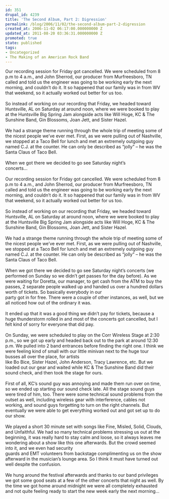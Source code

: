 ```yaml
---
id: 351
drupal_id: 4239
title: 'The Second Album, Part 2: Digression'
permalink: /blog/2006/11/02/the-second-album-part-2-digression
created_at: 2006-11-02 06:17:00.000000000 Z
updated_at: 2011-08-20 03:36:31.000000000 Z
promoted: true
state: published
tags:
- Uncategorized
- The Making of an American Rock Band
---
```

Our recording session for Friday got cancelled. We were scheduled from 8 p.m to 4 a.m., and John Sherrod, our producer from Murfreesboro, TN called and told us the engineer was going to be working early the next morning, and couldn’t do it. It so happened that our family was in from WV that weekend, so it actually worked out better for us too.<br /><br />So instead of working on our recording that Friday, we headed toward Huntsville, AL on Saturday at around noon, where we were booked to play at the Huntsville Big Spring Jam alongside acts like Will Hoge, KC &amp; The Sunshine Band, Gin Blossoms, Joan Jett, and Sister Hazel.<br /><br />We had a strange theme running through the whole trip of meeting some of the nicest people we’ve ever met. First, as we were pulling out of Nashville, we stopped at a Taco Bell for lunch and met an extremely outgoing guy named C.J. at the counter. He can only be described as “jolly” – he was the Santa Claus of Taco Bell.<br /><br />When we got there we decided to go see Saturday night’s<br />concerts...<br /><br />Our recording session for Friday got cancelled. We were scheduled from 8 p.m to 4 a.m., and John Sherrod, our producer from Murfreesboro, TN called and told us the engineer was going to be working early the next morning, and couldn’t do it. It so happened that our family was in from WV that weekend, so it actually worked out better for us too.<br /><br />So instead of working on our recording that Friday, we headed toward Huntsville, AL on Saturday at around noon, where we were booked to play at the Huntsville Big Spring Jam alongside acts like Will Hoge, KC &amp; The Sunshine Band, Gin Blossoms, Joan Jett, and Sister Hazel.<br /><br />We had a strange theme running through the whole trip of meeting some of the nicest people we’ve ever met. First, as we were pulling out of Nashville, we stopped at a Taco Bell for lunch and met an extremely outgoing guy named C.J. at the counter. He can only be described as “jolly” – he was the Santa Claus of Taco Bell.<br /><br />When we got there we decided to go see Saturday night’s concerts (we performed on Sunday so we didn’t get passes for the day before). As we were waiting for Doretta, our manager, to get cash from the ATM to buy the passes, 2 separate people walked up and handed us over a hundred dollars worth of tickets. So basically everybody in our<br />party got in for free. There were a couple of other instances, as well, but we all noticed how out of the ordinary it was.<br /><br />It ended up that it was a good thing we didn’t pay for tickets, because a huge thunderstorm rolled in and most of the concerts got cancelled, but I felt kind of sorry for everyone that did pay.<br /><br />On Sunday, we were scheduled to play on the Corr Wireless Stage at 2:30 p.m., so we got up early and headed back out to the park at around 12:30 p.m. We pulled into 2 band entrances before finding the right one. I think we were feeling kind of small with our little minivan next to the huge tour busses all over the place, for artists<br />like Bo Bice, Sister Hazel, John Anderson, Tracy Lawrence, etc. But we loaded out our gear and waited while KC &amp; The Sunshine Band did their sound check, and then took the stage for ours.<br /><br />First of all, KC’s sound guy was annoying and made them run over on time, so we ended up starting our sound check late. All the stage sound guys were tired of him, too. There were some technical sound problems from the outset as well, including wireless gear with interference, cables not working, and sound guys forgetting to turn on the right channels. But eventually we were able to get everything worked out and got set up to do our show.<br /><br />We played a short 30 minute set with songs like Fine, Misled, Solid, Clouds, and Unfaithful. We had so many technical problems stressing us out at the beginning, it was really hard to stay calm and loose, so it always leaves me wondering about a show like this one afterwards. But the crowd seemed into it, and we even had security<br />guards and EMT volunteers from backstage complimenting us on the show afterward in the musician’s lounge area. So I think it must have turned out well despite the confusion.<br /><br />We hung around the festival afterwards and thanks to our band privileges we got some good seats at a few of the other concerts that night as well. By the time we got home around midnight we were all completely exhausted and not quite feeling ready to start the new week early the next morning…
